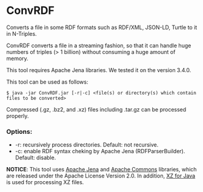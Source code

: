# ConvRDF

Converts a file in some RDF formats such as RDF/XML, JSON-LD, Turtle to it in N-Triples.

ConvRDF converts a file in a streaming fashion, so that it can handle huge numbers of triples (> 1 billion) without consuming a huge amount of memory.

This tool requires Apache Jena libraries. We tested it on the version 3.4.0.

This tool can be used as follows:

```$ java -jar ConvRDF.jar [-r|-c] <file(s) or directory(s) which contain files to be converted>```

Compressed (.gz, .bz2, and .xz) files including .tar.gz can be processed properly.
### Options:
* -r: recursively process directories. Default: not recursive.
* -c: enable RDF syntax cheking by Apache Jena (RDFParserBuilder). Default: disable.

__NOTICE__: This tool uses [Apache Jena](https://jena.apache.org/) and [Apache Commons](https://commons.apache.org/) libraries, which are released under the Apache License Version 2.0.
In addition, [XZ for Java](https://tukaani.org/xz/java.html) is used for processing XZ files.
